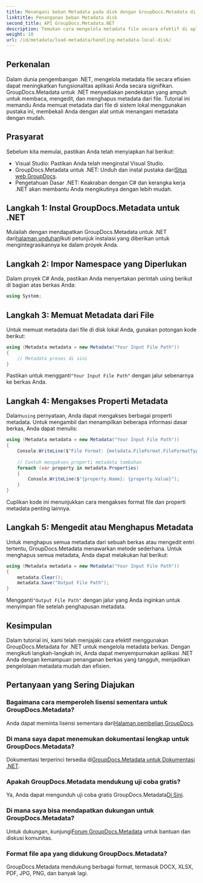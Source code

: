 ```yaml
---
title: Menangani beban Metadata pada disk dengan GroupDocs.Metadata di .NET
linktitle: Penanganan beban Metadata disk
second_title: API GroupDocs.Metadata.NET
description: Temukan cara mengelola metadata file secara efektif di aplikasi .NET Anda menggunakan GroupDocs.Metadata. Panduan lengkap ini memandu Anda melalui proses instalasi, mengakses properti metadata.
weight: 10
url: /id/metadata/load-metadata/handling-metadata-local-disk/
---
```

## Perkenalan

Dalam dunia pengembangan .NET, mengelola metadata file secara efisien dapat meningkatkan fungsionalitas aplikasi Anda secara signifikan. GroupDocs.Metadata untuk .NET menyediakan pendekatan yang ampuh untuk membaca, mengedit, dan menghapus metadata dari file. Tutorial ini memandu Anda memuat metadata dari file di sistem lokal menggunakan pustaka ini, membekali Anda dengan alat untuk menangani metadata dengan mudah.

## Prasyarat

Sebelum kita memulai, pastikan Anda telah menyiapkan hal berikut:

- Visual Studio: Pastikan Anda telah menginstal Visual Studio.
-  GroupDocs.Metadata untuk .NET: Unduh dan instal pustaka dari[Situs web GroupDocs](https://releases.groupdocs.com/metadata/net/).
- Pengetahuan Dasar .NET: Keakraban dengan C# dan kerangka kerja .NET akan membantu Anda mengikutinya dengan lebih mudah.

## Langkah 1: Instal GroupDocs.Metadata untuk .NET

 Mulailah dengan mendapatkan GroupDocs.Metadata untuk .NET dari[halaman unduhan](https://releases.groupdocs.com/metadata/net/)Ikuti petunjuk instalasi yang diberikan untuk mengintegrasikannya ke dalam proyek Anda.

## Langkah 2: Impor Namespace yang Diperlukan

Dalam proyek C# Anda, pastikan Anda menyertakan perintah using berikut di bagian atas berkas Anda:

```csharp
using System;
```

## Langkah 3: Memuat Metadata dari File

Untuk memuat metadata dari file di disk lokal Anda, gunakan potongan kode berikut:

```csharp
using (Metadata metadata = new Metadata("Your Input File Path"))
{
    // Metadata proses di sini
}
```

 Pastikan untuk mengganti`"Your Input File Path"` dengan jalur sebenarnya ke berkas Anda.

## Langkah 4: Mengakses Properti Metadata

 Dalam`using` pernyataan, Anda dapat mengakses berbagai properti metadata. Untuk mengambil dan menampilkan beberapa informasi dasar berkas, Anda dapat menulis:

```csharp
using (Metadata metadata = new Metadata("Your Input File Path"))
{
    Console.WriteLine($"File Format: {metadata.FileFormat.FileFormatType}");
    
    // Contoh mengakses properti metadata tambahan
    foreach (var property in metadata.Properties)
    {
        Console.WriteLine($"{property.Name}: {property.Value}");
    }
}
```

Cuplikan kode ini menunjukkan cara mengakses format file dan properti metadata penting lainnya. 

## Langkah 5: Mengedit atau Menghapus Metadata

Untuk menghapus semua metadata dari sebuah berkas atau mengedit entri tertentu, GroupDocs.Metadata menawarkan metode sederhana. Untuk menghapus semua metadata, Anda dapat melakukan hal berikut:

```csharp
using (Metadata metadata = new Metadata("Your Input File Path"))
{
    metadata.Clear();
    metadata.Save("Output File Path");
}
```

 Mengganti`"Output File Path"` dengan jalur yang Anda inginkan untuk menyimpan file setelah penghapusan metadata.

## Kesimpulan

Dalam tutorial ini, kami telah menjajaki cara efektif menggunakan GroupDocs.Metadata for .NET untuk mengelola metadata berkas. Dengan mengikuti langkah-langkah ini, Anda dapat menyempurnakan aplikasi .NET Anda dengan kemampuan penanganan berkas yang tangguh, menjadikan pengelolaan metadata mudah dan efisien.

## Pertanyaan yang Sering Diajukan

### Bagaimana cara memperoleh lisensi sementara untuk GroupDocs.Metadata?
 Anda dapat meminta lisensi sementara dari[Halaman pembelian GroupDocs](https://purchase.groupdocs.com/temporary-license/).

### Di mana saya dapat menemukan dokumentasi lengkap untuk GroupDocs.Metadata?
 Dokumentasi terperinci tersedia di[GroupDocs.Metadata untuk Dokumentasi .NET](https://reference.groupdocs.com/metadata/net/).

### Apakah GroupDocs.Metadata mendukung uji coba gratis?
 Ya, Anda dapat mengunduh uji coba gratis GroupDocs.Metadata[Di Sini](https://releases.groupdocs.com/).

### Di mana saya bisa mendapatkan dukungan untuk GroupDocs.Metadata?
 Untuk dukungan, kunjungi[Forum GroupDocs.Metadata](https://forum.groupdocs.com/c/metadata/14) untuk bantuan dan diskusi komunitas.

### Format file apa yang didukung GroupDocs.Metadata?
GroupDocs.Metadata mendukung berbagai format, termasuk DOCX, XLSX, PDF, JPG, PNG, dan banyak lagi.